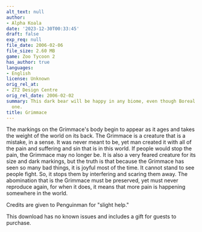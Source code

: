 ```yaml
---
alt_text: null
author:
- Alpha Koala
date: '2023-12-30T00:33:45'
draft: false
exp_req: null
file_date: 2006-02-06
file_size: 2.60 MB
game: Zoo Tycoon 2
has_author: true
languages:
- English
license: Unknown
orig_rel_at:
- ZT2 Design Centre
orig_rel_date: 2006-02-02
summary: This dark bear will be happy in any biome, even though Boreal is its main
  one.
title: Grimmace
---
```

The markings on the Grimmace's body begin to appear as it ages and takes the weight of the world on its back. The Grimmace is a creature that is a mistake, in a sense. It was never meant to be, yet man created it with all of the pain and suffering and sin that is in this world. If people would stop the pain, the Grimmace may no longer be. It is also a very feared creature for its size and dark markings, but the truth is that because the Grimmace has seen so many bad things, it is joyful most of the time. It cannot stand to see people fight. So, it stops them by interfering and scaring them away. The abomination that is the Grimmace must be preserved, yet must never reproduce again, for when it does, it means that more pain is happening somewhere in the world.

Credits are given to Penguinman for "slight help."

This download has no known issues and includes a gift for guests to purchase. 
